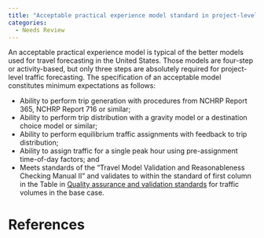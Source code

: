```yaml
---
title: "Acceptable practical experience model standard in project-level traffic forecasting"
categories:
  - Needs Review
---
```


An acceptable practical experience model is typical of the better models used for travel forecasting in the United States. Those models are four-step or activity-based, but only three steps are absolutely required for project-level traffic forecasting. The specification of an acceptable model constitutes minimum expectations as follows:

-   Ability to perform trip generation with procedures from NCHRP Report 365, NCHRP Report 716 or similar;
-   Ability to perform trip distribution with a gravity model or a destination choice model or similar;
-   Ability to perform equilibrium traffic assignments with feedback to trip distribution;
-   Ability to assign traffic for a single peak hour using pre-assignment time-of-day factors; and
-   Meets standards of the “Travel Model Validation and Reasonableness Checking Manual II” and validates to within the standard of first column in the Table in [Quality assurance and validation standards](Quality_assurance_and_validation_standards_in_project-level_traffic_forecasting) for traffic volumes in the base case.

References
==========

